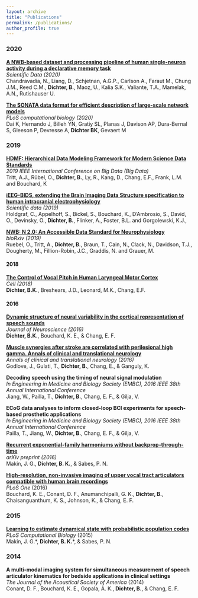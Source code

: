 ```yaml
---
layout: archive
title: "Publications"
permalink: /publications/
author_profile: true
---
```


### 2020

<p>
<a href="https://www.nature.com/articles/s41597-020-0415-9">
<b>A NWB-based dataset and processing pipeline of human single-neuron activity during a declarative memory task</b></a><br>
<i>Scientific Data (2020)</i><br>
Chandravadia, N., Liang, D., Schjetnan, A.G.P., Carlson A., Faraut M., Chung J.M., Reed C.M., <b>Dichter, B.</b>, Maoz, U., Kalia S.K., Valiante, T.A., Mamelak, A.N., Rutishauser U. 
</p>


<p>
<a href="https://journals.plos.org/ploscompbiol/article?rev=2&id=10.1371/journal.pcbi.1007696">
<b>The SONATA data format for efficient description of large-scale network models</b></a><br>
<i>PLoS computational biology (2020)</i><br>
Dai K, Hernando J, Billeh YN, Gratiy SL, Planas J, Davison AP, Dura-Bernal S, Gleeson P, Devresse A, <b>Dichter BK</b>, Gevaert M
</p>



### 2019

<p>
<a href="https://ieeexplore.ieee.org/abstract/document/9005648/">
<b>HDMF: Hierarchical Data Modeling Framework for Modern Science Data Standards</b></a><br>
<i>2019 IEEE International Conference on Big Data (Big Data)</i><br>
Tritt, A.J., Rübel, O., <b>Dichter, B.</b>, Ly, R., Kang, D., Chang, E.F., Frank, L.M. and Bouchard, K
</p>



<p>
<a href="https://www.nature.com/articles/s41597-019-0105-7">
<b>iEEG-BIDS, extending the Brain Imaging Data Structure specification to human intracranial electrophysiology</b></a><br>
<i>Scientific data (2019)</i><br>
Holdgraf, C., Appelhoff, S., Bickel, S., Bouchard, K., D’Ambrosio, S., David, O., Devinsky, O., <b>Dichter, B.</b>, Flinker, A., Foster, B.L. and Gorgolewski, K.J.,
</p>


<p>
<a href="https://escholarship.org/uc/item/8582b6x9">
<b>NWB: N 2.0: An Accessible Data Standard for Neurophysiology</b></a><br>
<i>bioRxiv (2019)</i><br>
Ruebel, O., Tritt, A., <b>Dichter, B.</b>, Braun, T., Cain, N., Clack, N., Davidson, T.J., Dougherty, M., Fillion-Robin, J.C., Graddis, N. and Grauer, M.</p>


#### 2018

<p>
<a href="https://www.ncbi.nlm.nih.gov/pubmed/29958109">
<b>The Control of Vocal Pitch in Human Laryngeal Motor Cortex</b></a><br>
<i>Cell (2018)</i><br>
<b>Dichter, B.K.</b>, Breshears, J.D., Leonard, M.K., Chang, E.F.
</p>


#### 2016

<p>
<a href="http://www.jneurosci.org/content/36/28/7453.full.pdf">
<b>Dynamic structure of neural variability in the cortical representation of speech sounds</b></a><br>
<i> Journal of Neuroscience (2016)</i><br>
<b>Dichter, B.K.</b>, Bouchard, K. E., & Chang, E. F.
</p>

<p>
<a href="https://onlinelibrary.wiley.com/doi/epdf/10.1002/acn3.368">
<b>Muscle synergies after stroke are correlated with perilesional high gamma. Annals of clinical and translational neurology</b></a><br>
<i> Annals of clinical and translational neurology (2016)</i><br>
Godlove, J., Gulati, T., <b>Dichter, B.</b>, Chang, E., & Ganguly, K.
</p>

<p>
<b>Decoding speech using the timing of neural signal modulation</b><br>
<i>In Engineering in Medicine and Biology Society (EMBC), 2016 IEEE 38th Annual International Conference</i><br>
Jiang, W., Pailla, T., <b>Dichter, B.</b>, Chang, E. F., & Gilja, V.
</p>

<p>
<b>ECoG data analyses to inform closed-loop BCI experiments for speech-based prosthetic applications</b><br>
<i>In Engineering in Medicine and Biology Society (EMBC), 2016 IEEE 38th Annual International Conference</i><br>
Pailla, T., Jiang, W., <b>Dichter, B.</b>, Chang, E. F., & Gilja, V.
</p>

<p>
<a href="https://arxiv.org/pdf/1605.05799.pdf">
<b>Recurrent exponential-family harmoniums without backprop-through-time</b></a><br>
<i> arXiv preprint (2016)</i><br>
Makin, J. G., <b>Dichter, B. K.</b>, & Sabes, P. N. 
</p>

<p>
<a href="https://journals.plos.org/plosone/article/figure?id=10.1371/journal.pone.0151327.g002">
<b>High-resolution, non-invasive imaging of upper vocal tract articulators compatible with human brain recordings</b></a><br>
<i>PLoS One</i> (2016)<br>
Bouchard, K. E., Conant, D. F., Anumanchipalli, G. K., <b>Dichter, B.</b>, Chaisanguanthum, K. S., Johnson, K., & Chang, E. F.
</p>

### 2015

<p>
<a href="https://journals.plos.org/ploscompbiol/article?id=10.1371/journal.pcbi.1004554">
<b>Learning to estimate dynamical state with probabilistic population codes</b></a><br>
<i>PLoS Computational Biology</i> (2015)<br>
Makin, J. G.*, <b>Dichter, B. K.</b>*, & Sabes, P. N.
</p>


### 2014

<p>
<b>A multi-modal imaging system for simultaneous measurement of speech articulator kinematics for bedside applications in clinical settings</b><br>
<i>The Journal of the Acoustical Society of America</i> (2014)<br>
Conant, D. F., Bouchard, K. E., Gopala, A. K., <b>Dichter, B.</b>, & Chang, E. F.
</p>


<!--- 
{% if author.googlescholar %}
  You can also find my articles on <u><a href="{{author.googlescholar}}">my Google Scholar profile</a>.</u>
{% endif %}

{% include base_path %}

{% for post in site.publications reversed %}
  {% include archive-single.html %}
{% endfor %}

-->
